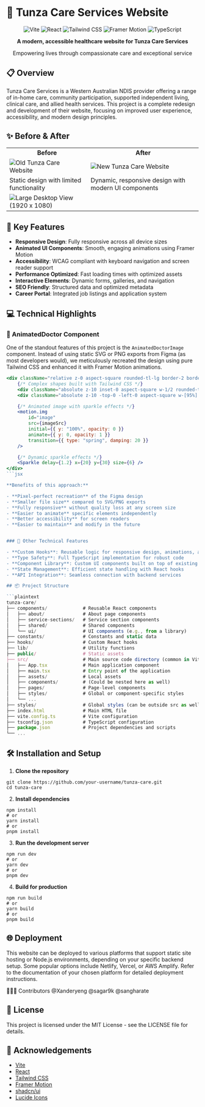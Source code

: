 # 🌟 Tunza Care Services Website

<div align="center">
    <img src="https://img.shields.io/badge/Vite-646CFF?style=for-the-badge&logo=vite&logoColor=white" alt="Vite" />
    <img src="https://img.shields.io/badge/React-61DAFB?style=for-the-badge&logo=react&logoColor=black" alt="React" />
    <img src="https://img.shields.io/badge/Tailwind_CSS-38B2AC?style=for-the-badge&logo=tailwind-css&logoColor=white" alt="Tailwind CSS" />
    <img src="https://img.shields.io/badge/Framer_Motion-0055FF?style=for-the-badge&logo=framer&logoColor=white" alt="Framer Motion" />
    <img src="https://img.shields.io/badge/TypeScript-3178C6?style=for-the-badge&logo=typescript&logoColor=white" alt="TypeScript" />
</div>

<div align="center">
    <p><strong>A modern, accessible healthcare website for Tunza Care Services</strong></p>
    <p>Empowering lives through compassionate care and exceptional service</p>
</div>

## 📋 Overview

Tunza Care Services is a Western Australian NDIS provider offering a range of in-home care, community participation, supported independent living, clinical care, and allied health services. This project is a complete redesign and development of their website, focusing on improved user experience, accessibility, and modern design principles.

## ✨ Before & After

<div align="center">
    <table>
        <tr>
            <td align="center"><strong>Before</strong></td>
            <td align="center"><strong>After</strong></td>
        </tr>
        <tr>
            <td><img src="https://github.com/nmcyber/tunza-care/blob/main/public/tunza_care_landing_page_before.png" alt="Old Tunza Care Website" /></td>
            <td><img src="https://github.com/nmcyber/tunza-care/blob/main/public/laptop_tunza-nmcyber-2025-03-25-02_14_33_after.png" alt="New Tunza Care Website" /></td>
        </tr>
        <tr>
            <td>Static design with limited functionality</td>
            <td>Dynamic, responsive design with modern UI components</td>
        </tr>
        <tr>
            <td><img src="/large_desktop_view-dev-tunza-nmcyber-2025-03-25-02_15_47_after.png" alt="Large Desktop View (1920 x 1080)" /></td>
        </tr>
    </table>
</div>

## 🚀 Key Features

- **Responsive Design**: Fully responsive across all device sizes
- **Animated UI Components**: Smooth, engaging animations using Framer Motion
- **Accessibility**: WCAG compliant with keyboard navigation and screen reader support
- **Performance Optimized**: Fast loading times with optimized assets
- **Interactive Elements**: Dynamic forms, galleries, and navigation
- **SEO Friendly**: Structured data and optimized metadata
- **Career Portal**: Integrated job listings and application system

## 💻 Technical Highlights

### 🎨 AnimatedDoctor Component

One of the standout features of this project is the `AnimatedDoctorImage` component. Instead of using static SVG or PNG exports from Figma (as most developers would), we meticulously recreated the design using pure Tailwind CSS and enhanced it with Framer Motion animations.

```jsx
<div className="relative z-0 aspect-square rounded-tl-lg border-2 border-pink-700">
    {/* Complex shapes built with Tailwind CSS */}
    <div className="absolute z-10 inset-0 aspect-square w-1/2 rounded-tl-md bg-lime-500" />
    <div className="absolute z-10 -top-0 -left-0 aspect-square w-[95%] bg-lime-500 rounded-full" />

    {/* Animated image with sparkle effects */}
    <motion.img
        id="image"
        src={imageSrc}
        initial={{ y: "100%", opacity: 0 }}
        animate={{ y: 0, opacity: 1 }}
        transition={{ type: "spring", damping: 20 }}
    />

    {/* Dynamic sparkle effects */}
    <Sparkle delay={1.2} x={20} y={30} size={6} />
</div>
```jsx

**Benefits of this approach:**

- **Pixel-perfect recreation** of the Figma design
- **Smaller file size** compared to SVG/PNG exports
- **Fully responsive** without quality loss at any screen size
- **Easier to animate** specific elements independently
- **Better accessibility** for screen readers
- **Easier to maintain** and modify in the future


### 🧩 Other Technical Features

- **Custom Hooks**: Reusable logic for responsive design, animations, and more
- **Type Safety**: Full TypeScript implementation for robust code
- **Component Library**: Custom UI components built on top of existing libraries
- **State Management**: Efficient state handling with React hooks
- **API Integration**: Seamless connection with backend services

## 📦 Project Structure

```plaintext
tunza-care/
├── components/             # Reusable React components
│   ├── about/              # About page components
│   ├── service-sections/   # Service section components
│   ├── shared/             # Shared components
│   └── ui/                 # UI components (e.g., from a library)
├── constants/              # Constants and static data
├── hooks/                  # Custom React hooks
├── lib/                    # Utility functions
├── public/                 # Static assets
├── src/                    # Main source code directory (common in Vite React)
│   ├── App.tsx             # Main application component
│   ├── main.tsx            # Entry point of the application
│   ├── assets/             # Local assets
│   ├── components/         # (Could be nested here as well)
│   ├── pages/              # Page-level components
│   ├── styles/             # Global or component-specific styles
│   └── ...
├── styles/                 # Global styles (can be outside src as well)
├── index.html              # Main HTML file
├── vite.config.ts          # Vite configuration
├── tsconfig.json           # TypeScript configuration
├── package.json            # Project dependencies and scripts
└── ...

```

## 🛠️ Installation and Setup

1. **Clone the repository**

```shellscript
git clone https://github.com/your-username/tunza-care.git
cd tunza-care
```

2. **Install dependencies**

```shellscript
npm install
# or
yarn install
# or
pnpm install
```

3. **Run the development server**

```shellscript
npm run dev
# or
yarn dev
# or
pnpm dev
```

4. **Build for production**

```shellscript
npm run build
# or
yarn build
# or
pnpm build
```

## 🌐 Deployment

This website can be deployed to various platforms that support static site hosting or Node.js environments, depending on your specific backend setup. Some popular options include Netlify, Vercel, or AWS Amplify. Refer to the documentation of your chosen platform for detailed deployment instructions.

🧑‍🤝‍🧑 Contributors
@Xanderyeng
@sagar9k
@sangharate

## 📄 License

This project is licensed under the MIT License - see the LICENSE file for details.

## 🙏 Acknowledgements

- [Vite](https://vite.dev/)
- [React](https://reactjs.org/)
- [Tailwind CSS](https://tailwindcss.com/)
- [Framer Motion](https://motion.dev/)
- [shadcn/ui](https://ui.shadcn.com/)
- [Lucide Icons](https://lucide.dev/)